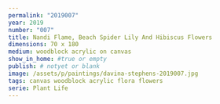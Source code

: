 ```yaml
---
permalink: "2019007"
year: 2019
number: "007"
title: Nandi Flame, Beach Spider Lily And Hibiscus Flowers
dimensions: 70 x 180
medium: woodblock acrylic on canvas
show_in_home: #true or empty
publish: # notyet or blank
image: /assets/p/paintings/davina-stephens-2019007.jpg
tags: canvas woodblock acrylic flora flowers
serie: Plant Life
---
```

